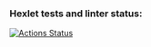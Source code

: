 ### Hexlet tests and linter status:
[![Actions Status](https://github.com/sskam12/python-project-lvl1/workflows/hexlet-check/badge.svg)](https://github.com/sskam12/python-project-lvl1/actions)